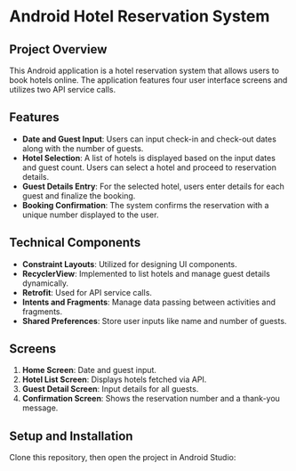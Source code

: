 # Android Hotel Reservation System

## Project Overview
This Android application is a hotel reservation system that allows users to book hotels online. The application features four user interface screens and utilizes two API service calls.

## Features
- **Date and Guest Input**: Users can input check-in and check-out dates along with the number of guests.
- **Hotel Selection**: A list of hotels is displayed based on the input dates and guest count. Users can select a hotel and proceed to reservation details.
- **Guest Details Entry**: For the selected hotel, users enter details for each guest and finalize the booking.
- **Booking Confirmation**: The system confirms the reservation with a unique number displayed to the user.

## Technical Components
- **Constraint Layouts**: Utilized for designing UI components.
- **RecyclerView**: Implemented to list hotels and manage guest details dynamically.
- **Retrofit**: Used for API service calls.
- **Intents and Fragments**: Manage data passing between activities and fragments.
- **Shared Preferences**: Store user inputs like name and number of guests.

## Screens
1. **Home Screen**: Date and guest input.
2. **Hotel List Screen**: Displays hotels fetched via API.
3. **Guest Detail Screen**: Input details for all guests.
4. **Confirmation Screen**: Shows the reservation number and a thank-you message.

## Setup and Installation
Clone this repository, then open the project in Android Studio:
